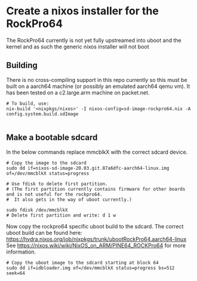 # Create a nixos installer for the RockPro64

The RockPro64 currently is not yet fully upstreamed into uboot and the kernel and as such the generic nixos installer will not boot


## Building

There is no cross-compiling support in this repo currently so this must be built on a aarch64 machine (or possibly an emulated aarch64 qemu vm).
It has been tested on a c2.large.arm machine on packet.net.

```
# To build, use:
nix-build '<nixpkgs/nixos>' -I nixos-config=sd-image-rockpro64.nix -A config.system.build.sdImage


```

## Make a bootable sdcard


In the below commands replace mmcblkX with the correct sdcard device.

```
# Copy the image to the sdcard
sudo dd if=nixos-sd-image-20.03.git.87a6dfc-aarch64-linux.img of=/dev/mmcblkX status=progress

# Use fdisk to delete first partition. 
# (The first partition currently contains firmware for other boards and is not useful for the rockpro64.
#  It also gets in the way of uboot currently.)

sudo fdisk /dev/mmcblkX
# Delete first partition and write: d 1 w
```

Now copy the rockpro64 specific uboot build to the sdcard.
The correct uboot build can be found here: <https://hydra.nixos.org/job/nixpkgs/trunk/ubootRockPro64.aarch64-linux>
See <https://nixos.wiki/wiki/NixOS_on_ARM/PINE64_ROCKPro64> for more information.
```
# Copy the uboot image to the sdcard starting at block 64
sudo dd if=idbloader.img of=/dev/mmcblkX status=progress bs=512 seek=64

```
